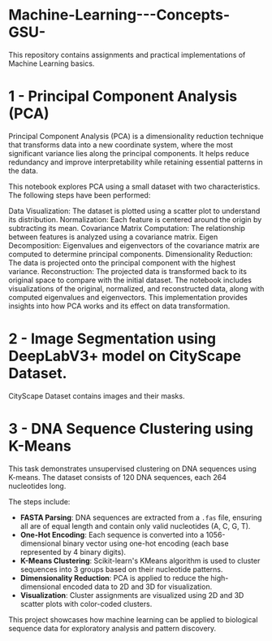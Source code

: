 # Machine-Learning---Concepts-GSU-
This repository contains assignments and practical implementations of Machine Learning basics.


# 1 - Principal Component Analysis (PCA)
Principal Component Analysis (PCA) is a dimensionality reduction technique that transforms data into a new coordinate system, where the most significant variance lies along the principal components. It helps reduce redundancy and improve interpretability while retaining essential patterns in the data.

This notebook explores PCA using a small dataset with two characteristics. The following steps have been performed:

Data Visualization: The dataset is plotted using a scatter plot to understand its distribution.
Normalization: Each feature is centered around the origin by subtracting its mean.
Covariance Matrix Computation: The relationship between features is analyzed using a covariance matrix.
Eigen Decomposition: Eigenvalues and eigenvectors of the covariance matrix are computed to determine principal components.
Dimensionality Reduction: The data is projected onto the principal component with the highest variance.
Reconstruction: The projected data is transformed back to its original space to compare with the initial dataset.
The notebook includes visualizations of the original, normalized, and reconstructed data, along with computed eigenvalues and eigenvectors. This implementation provides insights into how PCA works and its effect on data transformation.

# 2 - Image Segmentation using DeepLabV3+ model on CityScape Dataset.

CityScape Dataset contains images and their masks.

# 3 - DNA Sequence Clustering using K-Means

This task demonstrates unsupervised clustering on DNA sequences using K-means. The dataset consists of 120 DNA sequences, each 264 nucleotides long.

The steps include:

- **FASTA Parsing**: DNA sequences are extracted from a `.fas` file, ensuring all are of equal length and contain only valid nucleotides (A, C, G, T).
- **One-Hot Encoding**: Each sequence is converted into a 1056-dimensional binary vector using one-hot encoding (each base represented by 4 binary digits).
- **K-Means Clustering**: Scikit-learn's KMeans algorithm is used to cluster sequences into 3 groups based on their nucleotide patterns.
- **Dimensionality Reduction**: PCA is applied to reduce the high-dimensional encoded data to 2D and 3D for visualization.
- **Visualization**: Cluster assignments are visualized using 2D and 3D scatter plots with color-coded clusters.

This project showcases how machine learning can be applied to biological sequence data for exploratory analysis and pattern discovery.

